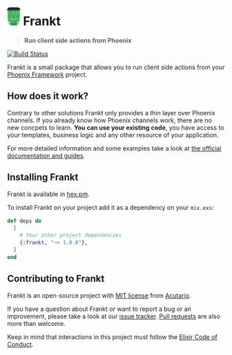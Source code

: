 # <img src="logo.png?raw=true" width="30" height="42" alt="Frankt"> Frankt
> **Run client side actions from Phoenix**

[![Build Status](https://travis-ci.org/acutario/frankt.svg?branch=master)](https://travis-ci.org/acutario/frankt)

Frankt is a small package that allows you to run client side actions from your [Phoenix Framework][1] project.


## How does it work?
Contrary to other solutions Frankt only provides a thin layer over Phoenix channels. If you already know how Phoenix channels work, there are no new concpets to learn. **You can use your existing code**, you have access to your templates, business logic and any other resource of your application.

For more detailed information and some examples take a look at [the official documentation and guides][2].

## Installing Frankt

Frankt is available in [hex.pm][3].

To install Frankt on your project add it as a dependency on your `mix.exs`:

```elixir
def deps do
  [
    # Your other project dependencies
    {:frankt, "~> 1.0.0"},
  ]
end
```

## Contributing to Frankt

Frankt is an open-source project with [MIT license][4] from [Acutario][5].

If you have a question about Frankt or want to report a bug or an improvement, please take a look at our [issue tracker][6].
[Pull requests][7] are also more than welcome.

Keep in mind that interactions in this project must follow the [Elixir Code of Conduct][8].


[1]: https://github.com/phoenixframework/phoenix
[2]: https://hexdocs.pm/frankt
[3]: https://hex.pm/packages/frankt
[4]: https://github.com/acutario/frankt/blob/master/LICENSE
[5]: https://www.acutar.io/
[6]: https://github.com/acutario/frankt/issues
[7]: https://github.com/acutario/frankt/pulls
[8]: https://github.com/elixir-lang/elixir/blob/master/CODE_OF_CONDUCT.md
